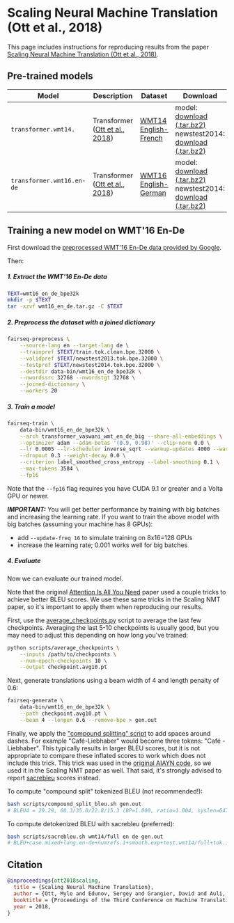 # Scaling Neural Machine Translation (Ott et al., 2018)

This page includes instructions for reproducing results from the paper [Scaling Neural Machine Translation (Ott et al., 2018)](https://arxiv.org/abs/1806.00187).

## Pre-trained models

Model | Description | Dataset | Download
---|---|---|---
`transformer.wmt14.` | Transformer <br> ([Ott et al., 2018](https://arxiv.org/abs/1806.00187)) | [WMT14 English-French](http://statmt.org/wmt14/translation-tasen-frk.html#Download) | model: <br> [download (.tar.bz2)](https://dl.fbaipublicfiles.com/fairseq/models/wmt14.en-fr.joined-dict.transformer.tar.bz2) <br> newstest2014: <br> [download (.tar.bz2)](https://dl.fbaipublicfiles.com/fairseq/data/wmt14.en-fr.joined-dict.newstest2014.tar.bz2)
`transformer.wmt16.en-de` | Transformer <br> ([Ott et al., 2018](https://arxiv.org/abs/1806.00187)) | [WMT16 English-German](https://drive.google.com/uc?export=download&id=0B_bZck-ksdkpM25jRUN2X2UxMm8) | model: <br> [download (.tar.bz2)](https://dl.fbaipublicfiles.com/fairseq/models/wmt16.en-de.joined-dict.transformer.tar.bz2) <br> newstest2014: <br> [download (.tar.bz2)](https://dl.fbaipublicfiles.com/fairseq/data/wmt16.en-de.joined-dict.newstest2014.tar.bz2)

## Training a new model on WMT'16 En-De

First download the [preprocessed WMT'16 En-De data provided by Google](https://drive.google.com/uc?export=download&id=0B_bZck-ksdkpM25jRUN2X2UxMm8).

Then:

##### 1. Extract the WMT'16 En-De data
```bash
TEXT=wmt16_en_de_bpe32k
mkdir -p $TEXT
tar -xzvf wmt16_en_de.tar.gz -C $TEXT
```

##### 2. Preprocess the dataset with a joined dictionary
```bash
fairseq-preprocess \
    --source-lang en --target-lang de \
    --trainpref $TEXT/train.tok.clean.bpe.32000 \
    --validpref $TEXT/newstest2013.tok.bpe.32000 \
    --testpref $TEXT/newstest2014.tok.bpe.32000 \
    --destdir data-bin/wmt16_en_de_bpe32k \
    --nwordssrc 32768 --nwordstgt 32768 \
    --joined-dictionary \
    --workers 20
```

##### 3. Train a model
```bash
fairseq-train \
    data-bin/wmt16_en_de_bpe32k \
    --arch transformer_vaswani_wmt_en_de_big --share-all-embeddings \
    --optimizer adam --adam-betas '(0.9, 0.98)' --clip-norm 0.0 \
    --lr 0.0005 --lr-scheduler inverse_sqrt --warmup-updates 4000 --warmup-init-lr 1e-07 \
    --dropout 0.3 --weight-decay 0.0 \
    --criterion label_smoothed_cross_entropy --label-smoothing 0.1 \
    --max-tokens 3584 \
    --fp16
```

Note that the `--fp16` flag requires you have CUDA 9.1 or greater and a Volta GPU or newer.

***IMPORTANT:*** You will get better performance by training with big batches and
increasing the learning rate. If you want to train the above model with big batches
(assuming your machine has 8 GPUs):
- add `--update-freq 16` to simulate training on 8x16=128 GPUs
- increase the learning rate; 0.001 works well for big batches

##### 4. Evaluate

Now we can evaluate our trained model.

Note that the original [Attention Is All You Need](https://arxiv.org/abs/1706.03762)
paper used a couple tricks to achieve better BLEU scores. We use these same tricks in
the Scaling NMT paper, so it's important to apply them when reproducing our results.

First, use the [average_checkpoints.py](/scripts/average_checkpoints.py) script to
average the last few checkpoints. Averaging the last 5-10 checkpoints is usually
good, but you may need to adjust this depending on how long you've trained:
```bash
python scripts/average_checkpoints \
    --inputs /path/to/checkpoints \
    --num-epoch-checkpoints 10 \
    --output checkpoint.avg10.pt
```

Next, generate translations using a beam width of 4 and length penalty of 0.6:
```bash
fairseq-generate \
    data-bin/wmt16_en_de_bpe32k \
    --path checkpoint.avg10.pt \
    --beam 4 --lenpen 0.6 --remove-bpe > gen.out
```

Finally, we apply the ["compound splitting" script](/scripts/compound_split_bleu.sh) to
add spaces around dashes. For example "Café-Liebhaber" would become three tokens:
"Café - Liebhaber". This typically results in larger BLEU scores, but it is not
appropriate to compare these inflated scores to work which does not include this trick.
This trick was used in the [original AIAYN code](https://github.com/tensorflow/tensor2tensor/blob/fc9335c0203685cbbfe2b30c92db4352d8f60779/tensor2tensor/utils/get_ende_bleu.sh),
so we used it in the Scaling NMT paper as well. That said, it's strongly advised to
report [sacrebleu](https://github.com/mjpost/sacrebleu) scores instead.

To compute "compound split" tokenized BLEU (not recommended!):
```bash
bash scripts/compound_split_bleu.sh gen.out
# BLEU4 = 29.29, 60.3/35.0/22.8/15.3 (BP=1.000, ratio=1.004, syslen=64763, reflen=64496)
```

To compute detokenized BLEU with sacrebleu (preferred):
```bash
bash scripts/sacrebleu.sh wmt14/full en de gen.out
# BLEU+case.mixed+lang.en-de+numrefs.1+smooth.exp+test.wmt14/full+tok.13a+version.1.4.3 = 28.6 59.3/34.3/22.1/14.9 (BP = 1.000 ratio = 1.016 hyp_len = 63666 ref_len = 62688)
```

## Citation

```bibtex
@inproceedings{ott2018scaling,
  title = {Scaling Neural Machine Translation},
  author = {Ott, Myle and Edunov, Sergey and Grangier, David and Auli, Michael},
  booktitle = {Proceedings of the Third Conference on Machine Translation (WMT)},
  year = 2018,
}
```
